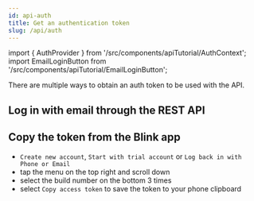 ```yaml
---
id: api-auth
title: Get an authentication token
slug: /api/auth
---
```


import { AuthProvider } from '/src/components/apiTutorial/AuthContext';
import EmailLoginButton from '/src/components/apiTutorial/EmailLoginButton';

There are multiple ways to obtain an auth token to be used with the API.

## Log in with email through the REST API

<AuthProvider>

  <EmailLoginButton />

</AuthProvider>

## Copy the token from the Blink app

* `Create new account`, `Start with trial account` or `Log back in with Phone or Email`
* tap the menu on the top right and scroll down
* select the build number on the bottom 3 times
* select `Copy access token` to save the token to your phone clipboard
